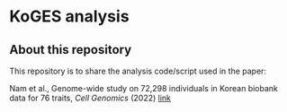 # KoGES analysis

## About this repository

This repository is to share the analysis code/script used in the paper:

Nam et al., Genome-wide study on 72,298 individuals in Korean biobank data for 76 traits, *Cell Genomics* (2022) [link](https://www.cell.com/cell-genomics/pdf/S2666-979X(22)00138-0.pdf)

